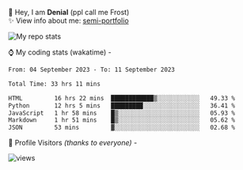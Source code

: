 🤚 Hey, I am **Denial** (ppl call me Frost)  
✨ View info about me: [semi-portfolio](https://frostx.is-a.dev)

<img alt="My repo stats" src="https://github-readme-stats.vercel.app/api?username=FrostX-Official&show_icons=true&theme=radical">

⌚ My coding stats (wakatime) -

<!--START_SECTION:waka-->

```txt
From: 04 September 2023 - To: 11 September 2023

Total Time: 33 hrs 11 mins

HTML         16 hrs 22 mins  ████████████▒░░░░░░░░░░░░   49.33 %
Python       12 hrs 5 mins   █████████░░░░░░░░░░░░░░░░   36.41 %
JavaScript   1 hr 58 mins    █▒░░░░░░░░░░░░░░░░░░░░░░░   05.93 %
Markdown     1 hr 51 mins    █▒░░░░░░░░░░░░░░░░░░░░░░░   05.62 %
JSON         53 mins         ▓░░░░░░░░░░░░░░░░░░░░░░░░   02.68 %
```

<!--END_SECTION:waka-->

🧥 Profile Visitors *(thanks to everyone)* -  
  
<!--![visitors](https://visitor-badge.glitch.me/badge?page_id=FrostX-Official.FrostX-Official)-->
![views](https://komarev.com/ghpvc/?username=FrostX-Official&color=blueviolet&style=for-the-badge&label=sussy+viewers)
